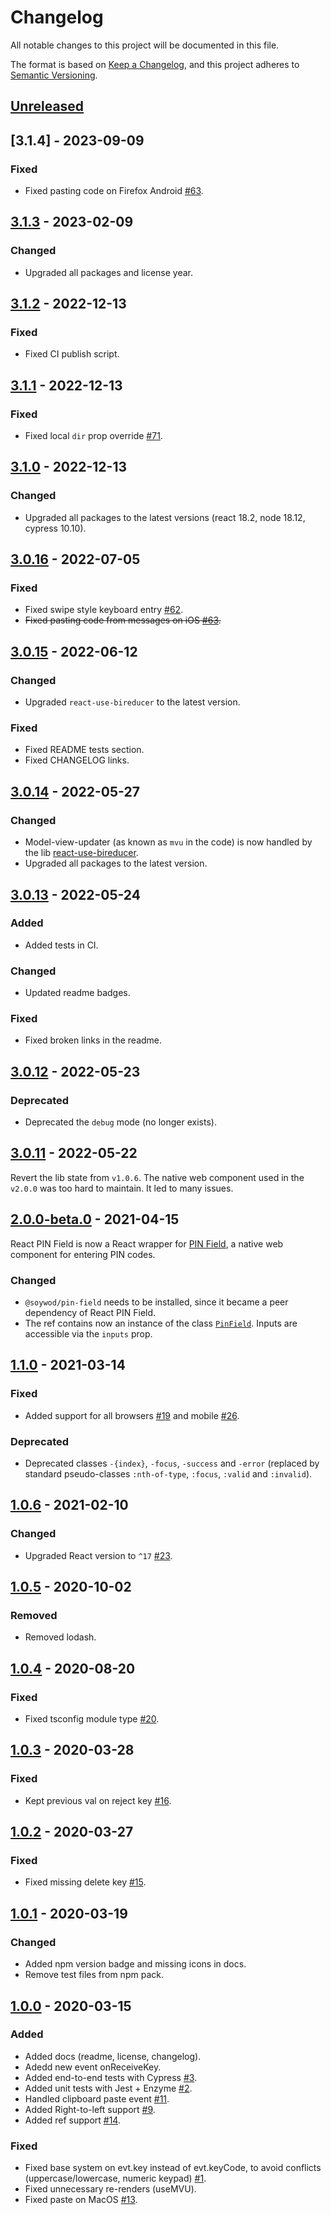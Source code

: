 # Changelog

All notable changes to this project will be documented in this file.

The format is based on [Keep a
Changelog](https://keepachangelog.com/en/1.0.0/), and this project
adheres to [Semantic Versioning](https://semver.org/spec/v2.0.0.html).

## [Unreleased]

## [3.1.4] - 2023-09-09

### Fixed

- Fixed pasting code on Firefox Android [#63].

## [3.1.3] - 2023-02-09

### Changed

- Upgraded all packages and license year.

## [3.1.2] - 2022-12-13

### Fixed

- Fixed CI publish script.

## [3.1.1] - 2022-12-13

### Fixed

- Fixed local `dir` prop override [#71].

## [3.1.0] - 2022-12-13

### Changed

- Upgraded all packages to the latest versions (react 18.2, node 18.12, cypress 10.10).

## [3.0.16] - 2022-07-05

### Fixed

- Fixed swipe style keyboard entry [#62].
- ~~Fixed pasting code from messages on iOS [#63].~~

## [3.0.15] - 2022-06-12

### Changed

- Upgraded `react-use-bireducer` to the latest version.

### Fixed

- Fixed README tests section.
- Fixed CHANGELOG links.

## [3.0.14] - 2022-05-27

### Changed

- Model-view-updater (as known as `mvu` in the code) is now handled by the lib [react-use-bireducer](https://github.com/soywod/react-use-bireducer).
- Upgraded all packages to the latest version.

## [3.0.13] - 2022-05-24

### Added

- Added tests in CI.

### Changed

- Updated readme badges.

### Fixed

- Fixed broken links in the readme.

## [3.0.12] - 2022-05-23

### Deprecated

- Deprecated the `debug` mode (no longer exists).

## [3.0.11] - 2022-05-22

Revert the lib state from `v1.0.6`. The native web component used in the `v2.0.0` was too hard to maintain. It led to many issues.

## [2.0.0-beta.0] - 2021-04-15

React PIN Field is now a React wrapper for [PIN Field](https://github.com/soywod/pin-field), a native web component for entering PIN codes.

### Changed

- `@soywod/pin-field` needs to be installed, since it became a peer dependency of React PIN Field.
- The ref contains now an instance of the class [`PinField`](https://github.com/soywod/pin-field/blob/master/lib/pin-field.ts). Inputs are accessible via the `inputs` prop.

## [1.1.0] - 2021-03-14

### Fixed

- Added support for all browsers [#19] and mobile [#26].

### Deprecated

- Deprecated classes `-{index}`, `-focus`, `-success` and `-error` (replaced by standard pseudo-classes `:nth-of-type`, `:focus`, `:valid` and `:invalid`).

## [1.0.6] - 2021-02-10

### Changed

- Upgraded React version to `^17` [#23].

## [1.0.5] - 2020-10-02

### Removed

- Removed lodash.

## [1.0.4] - 2020-08-20

### Fixed

- Fixed tsconfig module type [#20].

## [1.0.3] - 2020-03-28

### Fixed

- Kept previous val on reject key [#16].

## [1.0.2] - 2020-03-27

### Fixed

- Fixed missing delete key [#15].

## [1.0.1] - 2020-03-19

### Changed

- Added npm version badge and missing icons in docs.
- Remove test files from npm pack.

## [1.0.0] - 2020-03-15

### Added

- Added docs (readme, license, changelog).
- Adedd new event onReceiveKey.
- Added end-to-end tests with Cypress [#3].
- Added unit tests with Jest + Enzyme [#2].
- Handled clipboard paste event [#11].
- Added Right-to-left support [#9].
- Added ref support [#14].

### Fixed

- Fixed base system on evt.key instead of evt.keyCode, to avoid
  conflicts (uppercase/lowercase, numeric keypad) [#1].
- Fixed unnecessary re-renders (useMVU).
- Fixed paste on MacOS [#13].

[unreleased]: https://github.com/soywod/react-pin-field/compare/v3.1.3...HEAD
[3.1.3]: https://github.com/soywod/react-pin-field/compare/v3.1.2...v3.1.3
[3.1.2]: https://github.com/soywod/react-pin-field/compare/v3.1.1...v3.1.2
[3.1.1]: https://github.com/soywod/react-pin-field/compare/v3.1.0...v3.1.1
[3.1.0]: https://github.com/soywod/react-pin-field/compare/v3.0.16...v3.1.0
[3.0.16]: https://github.com/soywod/react-pin-field/compare/v3.0.15...v3.0.16
[3.0.15]: https://github.com/soywod/react-pin-field/compare/v3.0.14...v3.0.15
[3.0.14]: https://github.com/soywod/react-pin-field/compare/v3.0.13...v3.0.14
[3.0.13]: https://github.com/soywod/react-pin-field/compare/v3.0.12...v3.0.13
[3.0.12]: https://github.com/soywod/react-pin-field/compare/v3.0.11...v3.0.12
[3.0.11]: https://github.com/soywod/react-pin-field/compare/v2.0.0-beta.0...v3.0.11
[2.0.0-beta.0]: https://github.com/soywod/react-pin-field/compare/v1.1.0...v2.0.0-beta.0
[1.1.0]: https://github.com/soywod/react-pin-field/compare/v1.0.6...v1.1.0
[1.0.6]: https://github.com/soywod/react-pin-field/compare/v1.0.5...v1.0.6
[1.0.5]: https://github.com/soywod/react-pin-field/compare/v1.0.4...v1.0.5
[1.0.4]: https://github.com/soywod/react-pin-field/compare/v1.0.3...v1.0.4
[1.0.3]: https://github.com/soywod/react-pin-field/compare/v1.0.2...v1.0.3
[1.0.2]: https://github.com/soywod/react-pin-field/compare/v1.0.1...v1.0.2
[1.0.1]: https://github.com/soywod/react-pin-field/compare/v1.0.0...v1.0.1
[1.0.0]: https://github.com/soywod/react-pin-field/releases/tag/v1.0.0

[#1]: https://github.com/soywod/react-pin-field/issues/1
[#2]: https://github.com/soywod/react-pin-field/issues/2
[#3]: https://github.com/soywod/react-pin-field/issues/3
[#9]: https://github.com/soywod/react-pin-field/issues/9
[#11]: https://github.com/soywod/react-pin-field/issues/11
[#13]: https://github.com/soywod/react-pin-field/issues/13
[#14]: https://github.com/soywod/react-pin-field/issues/14
[#15]: https://github.com/soywod/react-pin-field/issues/15
[#16]: https://github.com/soywod/react-pin-field/issues/16
[#19]: https://github.com/soywod/react-pin-field/issues/19
[#20]: https://github.com/soywod/react-pin-field/issues/20
[#23]: https://github.com/soywod/react-pin-field/issues/23
[#26]: https://github.com/soywod/react-pin-field/issues/26
[#62]: https://github.com/soywod/react-pin-field/issues/62
[#63]: https://github.com/soywod/react-pin-field/issues/63
[#71]: https://github.com/soywod/react-pin-field/issues/71
